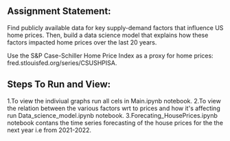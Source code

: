 ## Assignment Statement:
Find publicly available data for key supply-demand factors that influence US home prices. Then, build a data science model that explains how these factors impacted home prices over the last 20 years.

Use the S&P Case-Schiller Home Price Index as a proxy for home prices: fred.stlouisfed.org/series/CSUSHPISA.


## Steps To Run and View:
1.To view the indiviual graphs run all cels in Main.ipynb notebook. 
2.To view the relation between the various factors wrt to prices and how it's affecting run Data_science_model.ipynb notebook.
3.Forecating_HousePrices.ipynb notebook contans the time series forecasting of the house prices for the the next year i.e from 2021-2022.
